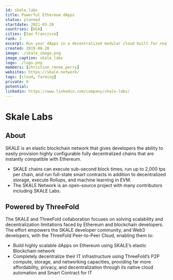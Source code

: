 ```yaml
---
id: skale_labs
title: Powerful Ethereum dApps
status: planned
startdate: 2021-03-20
countries: [USA]
cities: [San Francisco]
rank: 2
excerpt: Run your dApps in a decentralized modular cloud built for real-world needs and configured for your requirements.
created: 2019-08-20
image: ./skale_image.png
image_caption: skale_labs
logo: ./logo.png
members: [christine_renee_perry]
websites: https://skale.network/
tags: [cloud, farming]
private: 0
potential:
linkedin: https://www.linkedin.com/company/skale-labs/
---
```


# Skale Labs

## About


SKALE is an elastic blockchain network that gives developers the ability to easily provision highly configurable fully decentralized chains that are instantly compatible with Ethereum.

- SKALE chains can execute sub-second block times, run up to 2,000 tps per chain, and run full-state smart contracts in addition to decentralized storage, execute Rollups, and machine learning in EVM.
- The SKALE Network is an open-source project with many contributors including SKALE Labs.

## Powered by ThreeFold

The SKALE and ThreeFold collaboration focuses on solving scalability and decentralization limitations faced by Ethereum and blockchain developers. The effort empowers the SKALE developer community, and Web3 developers, with the ThreeFold Peer-to-Peer Cloud, enabling them to:

- Build highly scalable dApps on Ethereum using SKALE’s elastic Blockchain network
- Completely decentralize their IT infrastructure using ThreeFold’s P2P compute, storage, and networking capacities, providing far more affordability, privacy, and decentralization through its native cloud automation and Smart Contract for IT

